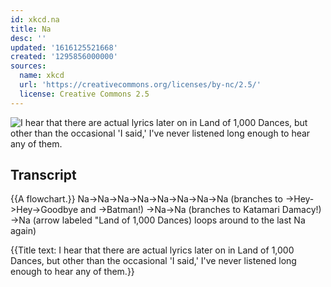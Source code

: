 ```yaml
---
id: xkcd.na
title: Na
desc: ''
updated: '1616125521668'
created: '1295856000000'
sources:
  name: xkcd
  url: 'https://creativecommons.org/licenses/by-nc/2.5/'
  license: Creative Commons 2.5
---
```

![I hear that there are actual lyrics later on in Land of 1,000 Dances, but other than the occasional 'I said,' I've never listened long enough to hear any of them.](https://imgs.xkcd.com/comics/na.png)


## Transcript
{{A flowchart.}}
Na->Na->Na->Na->Na->Na->Na->Na (branches to ->Hey->Hey->Goodbye and ->Batman!) ->Na->Na (branches to Katamari Damacy!) ->Na (arrow labeled "Land of 1,000 Dances) loops around to the last Na again)

{{Title text: I hear that there are actual lyrics later on in Land of 1,000 Dances, but other than the occasional 'I said,' I've never listened long enough to hear any of them.}}
